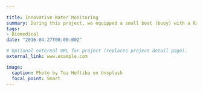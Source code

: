 ```yaml
---
 
title: Innovative Water Monitoring
summary: During this project, we equipped a small boat (buoy) with a Raman spectrometer to monitor the water quality. We focused primarily on two main research areas`:` i) real-time monitoring of pathogens in water ii) real-time monitoring nutrients Nitrogen and Phosphorus (N&P) in water.
tags:
- Biomedical
date: "2016-04-27T00:00:00Z"

# Optional external URL for project (replaces project detail page).
external_link: www.example.com

image:
  caption: Photo by Toa Heftiba on Unsplash
  focal_point: Smart
---
```

